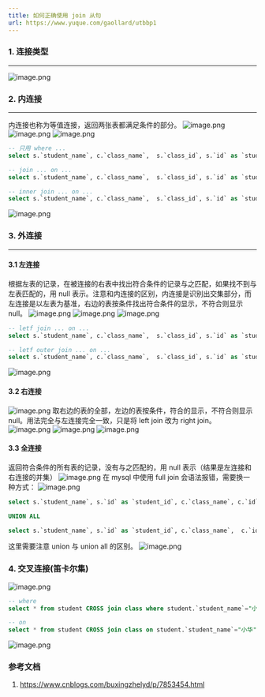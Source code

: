 ```yaml
---
title: 如何正确使用 join 从句
url: https://www.yuque.com/gaollard/utbbp1
---
```


### 1. 连接类型

***

![image.png](http://s3.airtlab.com/mysql/1601646120805-feb496bd-9874-4cc1-9592-ba9bb857f38f.png) 

### 2. 内连接

***

内连接也称为等值连接，返回两张表都满足条件的部分。
![image.png](http://s3.airtlab.com/mysql/1601647451240-ff77e6c7-ec03-480b-95e1-0259916956a7.png)
![image.png](http://s3.airtlab.com/mysql/1601647482334-67b8f9b2-421f-4f39-b762-7d6dd35a71e4.png)
![image.png](http://s3.airtlab.com/mysql/1601647510549-e7f2e88e-0314-4052-8599-1ec44d42d435.png)

```sql
-- 只用 where ...
select s.`student_name`, c.`class_name`,  s.`class_id`, s.`id` as `student_id` from student s, class c where s.`class_id` = c.`id`

-- join ... on ...
select s.`student_name`, c.`class_name`,  s.`class_id`, s.`id` as `student_id` from student s join class c on s.`class_id` = c.`id`

-- inner join ... on ...
select s.`student_name`, c.`class_name`,  s.`class_id`, s.`id` as `student_id` from student s inner join class c on s.`class_id` = c.`id`
```

![image.png](http://s3.airtlab.com/mysql/1601647626566-9f555265-a068-4b26-a9ec-5efc95f6d129.png) 

### 3. 外连接

***

#### 3.1 左连接

根据左表的记录，在被连接的右表中找出符合条件的记录与之匹配，如果找不到与左表匹配的，用 null 表示。注意和内连接的区别，内连接是识别出交集部分，而左连接是以左表为基准，右边的表按条件找出符合条件的显示，不符合则显示null。
![image.png](http://s3.airtlab.com/mysql/1601648425851-5c144939-a985-4e86-96cb-eca5dbaab320.png)
![image.png](http://s3.airtlab.com/mysql/1601648507489-6464a585-46ed-42a3-a3a0-c5df7c1982e9.png)
![image.png](http://s3.airtlab.com/mysql/1601648520602-4211e3ce-5225-430b-aa41-f58687da1fdd.png)

```sql
-- letf join ... on ...
select s.`student_name`, c.`class_name`,  s.`class_id`, s.`id` as `student_id` from student s left join class c on s.`class_id` = c.`id`

-- letf outer join ... on ...
select s.`student_name`, c.`class_name`,  s.`class_id`, s.`id` as `student_id` from student s left outer join class c on s.`class_id` = c.`id`
```

![image.png](http://s3.airtlab.com/mysql/1601651166059-a41028b2-f055-4737-9691-805a9879847e.png) 

#### 3.2 右连接

![image.png](http://s3.airtlab.com/mysql/1601652160919-e8960bed-f0cb-48a3-9a9c-89d4999801bd.png)
取右边的表的全部，左边的表按条件，符合的显示，不符合则显示null。用法完全与左连接完全一致，只是将 left join 改为 right join。
![image.png](http://s3.airtlab.com/mysql/1601651529787-d0279b09-7a18-4697-8d0e-f51698e78523.png)
![image.png](http://s3.airtlab.com/mysql/1601651539854-e8e698fd-9d12-4ff1-ab16-54ee6d1546eb.png)
![image.png](http://s3.airtlab.com/mysql/1601651558941-62a0abe6-ab08-4d27-92a4-d5ef51bf14f9.png) 

#### 3.3 全连接

返回符合条件的所有表的记录，没有与之匹配的，用 null 表示（结果是左连接和右连接的并集）
![image.png](http://s3.airtlab.com/mysql/1601652137150-f67c5ce3-fd5d-4a1e-9943-e60e1bdc9e10.png)
在 mysql 中使用 full join 会语法报错，需要换一种方式：
![image.png](http://s3.airtlab.com/mysql/1601652679077-39e9ea35-e791-4e67-8ef7-2f4aa1e73d4f.png)

```sql
select s.`student_name`, s.`id` as `student_id`, c.`class_name`, c.`id` as `class_id` from student s LEFT JOIN class c ON s.`class_id` = c.`id`

UNION ALL

select s.`student_name`, s.`id` as `student_id`, c.`class_name`,  c.`id` as `class_id` from student s RIGHT JOIN class c ON s.`class_id` = c.`id`
```

这里需要注意 union 与 union all 的区别。
![image.png](http://s3.airtlab.com/mysql/1601653439698-30e9d183-3451-4221-84d6-9f68530fe018.png) 

### 4. 交叉连接(笛卡尔集)

![image.png](http://s3.airtlab.com/mysql/1601653634696-bfec6734-9973-4925-bb8d-ac45e725679b.png)

```sql
-- where 
select * from student CROSS join class where student.`student_name`="小华"

-- on
select * from student CROSS join class on student.`student_name`="小华"
```

![image.png](http://s3.airtlab.com/mysql/1601653913263-b786d0f0-b79c-400c-b7e0-58eb29bce77e.png) 

### 参考文档

1. <https://www.cnblogs.com/buxingzhelyd/p/7853454.html>
